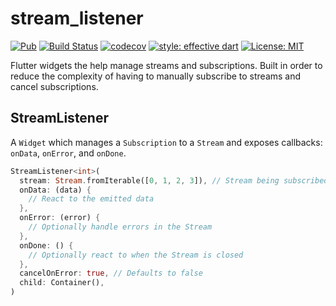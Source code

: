 # stream_listener

[![Pub](https://img.shields.io/pub/v/stream_listener.svg)](https://pub.dev/packages/stream_listener)
[![Build Status](https://circleci.com/gh/felangel/stream_listener.svg?style=shield)](https://circleci.com/gh/felangel/stream_listener)
[![codecov](https://codecov.io/gh/felangel/stream_listener/branch/master/graph/badge.svg)](https://codecov.io/gh/felangel/stream_listener)
[![style: effective dart](https://img.shields.io/badge/style-effective_dart-40c4ff.svg)](https://github.com/tenhobi/effective_dart)
[![License: MIT](https://img.shields.io/badge/license-MIT-purple.svg)](https://opensource.org/licenses/MIT)

Flutter widgets the help manage streams and subscriptions. Built in order to reduce the complexity of having to manually subscribe to streams and cancel subscriptions.

## StreamListener

A `Widget` which manages a `Subscription` to a `Stream` and exposes callbacks: `onData`, `onError`, and `onDone`.

```dart
StreamListener<int>(
  stream: Stream.fromIterable([0, 1, 2, 3]), // Stream being subscribed to
  onData: (data) {
    // React to the emitted data
  },
  onError: (error) {
    // Optionally handle errors in the Stream
  },
  onDone: () {
    // Optionally react to when the Stream is closed
  },
  cancelOnError: true, // Defaults to false
  child: Container(),
)
```
